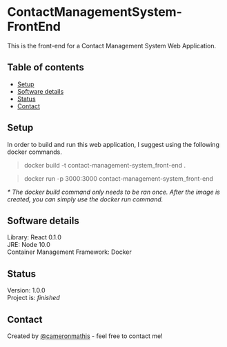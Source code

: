 # ContactManagementSystem-FrontEnd

This is the front-end for a Contact Management System Web Application.

## Table of contents

- [Setup](#setup)
- [Software details](#Software-details)
- [Status](#status)
- [Contact](#contact)

## Setup

In order to build and run this web application, I suggest using the following docker commands.

> docker build -t contact-management-system_front-end .

> docker run -p 3000:3000 contact-management-system_front-end

_\* The docker build command only needs to be ran once. After the image is created, you can simply use the docker run command._

## Software details

Library: React 0.1.0 <br/>
JRE: Node 10.0 <br/>
Container Management Framework: Docker <br/>

## Status

Version: 1.0.0 <br/>
Project is: _finished_

## Contact

Created by [@cameronmathis](https://github.com/cameronmathis/) - feel free to contact me!
